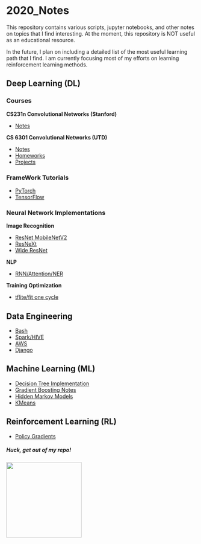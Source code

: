 # 2020_Notes

This repository contains various scripts, jupyter notebooks, and other notes on topics that I find interesting. At the moment, this repository is NOT useful as an educational resource.

In the future, I plan on including a detailed list of the most useful learning path that I find. I am currently focusing most of my efforts on learning reinforcement learning methods.

## Deep Learning (DL)

### Courses

**CS231n Convolutional Networks (Stanford)**

- [Notes](https://github.com/harrisonjansma/2020_Notes/tree/master/DL/Courses/CS231n%20Conv%20Nets%20Stanford)

**CS 6301 Convolutional Networks (UTD)**

- [Notes](https://github.com/harrisonjansma/2020_Notes/tree/master/DL/Courses/CS6301%20CNNs%20UTD/Notes)
- [Homeworks](https://github.com/harrisonjansma/2020_Notes/tree/master/DL/Courses/CS6301%20CNNs%20UTD)
- [Projects](https://github.com/harrisonjansma/2020_Notes/tree/master/DL/Courses/CS6301%20CNNs%20UTD/Project)

### FrameWork Tutorials

- [PyTorch](https://github.com/harrisonjansma/2020_Notes/tree/master/DL/Frameworks/PyTorch)
- [TensorFlow](https://github.com/harrisonjansma/2020_Notes/tree/master/DL/Frameworks/TensorFlow)

### Neural Network Implementations

**Image Recognition**

- [ResNet MobileNetV2](https://github.com/harrisonjansma/2020_Notes/blob/master/DL/Implementations/CV/Image_Recognition/0_ResNet_and_MobileNet_V2.ipynb)
- [ResNeXt](https://github.com/harrisonjansma/2020_Notes/blob/master/DL/Implementations/CV/Image_Recognition/2_ResNeXT.ipynb)
- [Wide ResNet](https://github.com/harrisonjansma/2020_Notes/blob/master/DL/Implementations/CV/Image_Recognition/5_Wide_Residual_Networks.ipynb)

**NLP**

- [RNN/Attention/NER](https://github.com/harrisonjansma/2020_Notes/tree/master/DL/Implementations/NLP)

**Training Optimization**

- [tflite/fit one cycle](https://github.com/harrisonjansma/2020_Notes/tree/master/DL/Implementations/Training%20Optimization)

## Data Engineering

- [Bash](https://github.com/harrisonjansma/2020_Notes/tree/master/Bash)
- [Spark/HIVE](https://github.com/harrisonjansma/2020_Notes/tree/master/Data%20Engineering/Big%20Data)
- [AWS](https://github.com/harrisonjansma/2020_Notes/tree/master/Data%20Engineering/AWS)
- [Django](https://github.com/harrisonjansma/2020_Notes/tree/master/Data%20Engineering/Django%20SQL%20App)

## Machine Learning (ML)

- [Decision Tree Implementation](https://github.com/harrisonjansma/2020_Notes/tree/master/ML/Decision%20Tree%20Implementation)
- [Gradient Boosting Notes](https://github.com/harrisonjansma/2020_Notes/tree/master/ML/Gradient%20Boosting%20Notes)
- [Hidden Markov Models](https://github.com/harrisonjansma/2020_Notes/tree/master/ML/Hidden%20Markov%20Model%20Implementation)
- [KMeans](https://github.com/harrisonjansma/2020_Notes/tree/master/ML/KMeans%20Implementation)

## Reinforcement Learning (RL)

- [Policy Gradients](https://github.com/harrisonjansma/2020_Notes/tree/master/RL)

##### Huck, get out of my repo!

<img src='https://harrisonjansma.com/img/huck/huck5.jpg' width=200>
